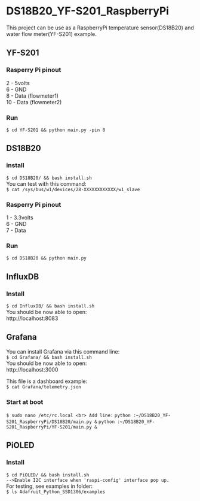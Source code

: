 # DS18B20_YF-S201_RaspberryPi
This project can be use as a RaspberryPi temperature sensor(DS18B20) and water flow meter(YF-S201) example. 

## YF-S201
### Rasperry Pi pinout
2 - 5volts<br>
6 - GND<br>
8  - Data (flowmeter1)<br>
10 - Data (flowmeter2)<br>

### Run
`
$ cd YF-S201 && python main.py -pin 8
`

## DS18B20
### install
`
$ cd DS18B20/ && bash install.sh
`
<br>You can test with this command:<br>
`
$ cat /sys/bus/w1/devices/28-XXXXXXXXXXXX/w1_slave
`

### Rasperry Pi pinout
1 - 3.3volts<br>
6 - GND<br>
7 - Data<br>

### Run
`
$ cd DS18B20 && python main.py
`

## InfluxDB
### Install
`
$ cd InfluxDB/ && bash install.sh
`
<br>You should be now able to open:<br>
http://localhost:8083<br>

## Grafana
You can install Grafana via this command line:<br>
`
$ cd Grafana/ && bash install.sh
`
<br>You should be now able to open:<br>
http://localhost:3000<br>

This file is a dashboard example:<br>
`
$ cat Grafana/telemetry.json
`

### Start at boot
`
$ sudo nano /etc/rc.local <br>
Add line:
`
`python :~/DS18B20_YF-S201_RaspberryPi/DS18B20/main.py &`
`python :~/DS18B20_YF-S201_RaspberryPi/YF-S201/main.py &`


## PiOLED
### Install
`
$ cd PiOLED/ && bash install.sh `<br>
`
-->Enable I2C interface when 'raspi-config' interface pop up.
`
<br>For testing, see examples in folder:<br>
`
$ ls Adafruit_Python_SSD1306/examples
`
